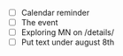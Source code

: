 - [ ] Calendar reminder
- [ ] The event
- [ ] Exploring MN on /details/
- [ ] Put text under august 8th
